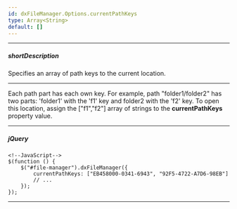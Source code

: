 ```yaml
---
id: dxFileManager.Options.currentPathKeys
type: Array<String>
default: []
---
```

---
##### shortDescription
Specifies an array of path keys to the current location.

---

Each path part has each own key. For example, path "folder1/folder2" has two parts: 'folder1' with the 'f1' key and folder2 with the 'f2' key. To open this location, assign the ["f1","f2"] array of strings to the **currentPathKeys** property value. 

---

##### jQuery

    <!--JavaScript-->
    $(function () {
        $("#file-manager").dxFileManager({
            currentPathKeys: ["EB458000-0341-6943", "92F5-4722-A7D6-98EB"]
            // ...
        });
    });

---
